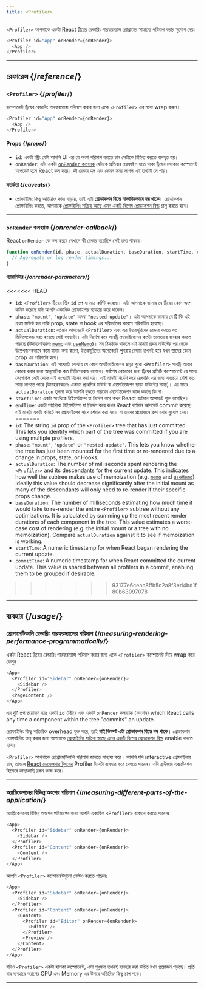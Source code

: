 ```yaml
---
title: <Profiler>
---
```


<Intro>

`<Profiler>` আপনাকে একটা React ট্রিয়ের রেন্ডারিং পারফরম্যান্স প্রোগ্রামের সাহায্যে পরিমাপ করার সুযোগ দেয়।

```js
<Profiler id="App" onRender={onRender}>
  <App />
</Profiler>
```

</Intro>

<InlineToc />

---

## রেফারেন্স {/*reference*/}

### `<Profiler>` {/*profiler*/}

কম্পোনেন্ট ট্রিয়ের রেন্ডারিং পারফরম্যান্স পরিমাপ করার জন্য একে `<Profiler>` এর মধ্যে wrap করুন।

```js
<Profiler id="App" onRender={onRender}>
  <App />
</Profiler>
```

#### Props {/*props*/}

* `id`: একটা স্ট্রিং যেটা আপনি UI এর যে অংশ পরিমাপ করতে চান সেটাকে চিহ্নিত করতে ব্যবহৃত হয়।
* `onRender`: এটা একটা [`onRender` কলব্যাক](#onrender-callback) যেটাকে প্রতিবার প্রোফাইল হতে থাকা ট্রিয়ের মধ্যকার কম্পোনেন্ট আপডেট হলে React কল করে। কী রেন্ডার হল এবং কেমন সময় লাগল এই তথ্যটা সে পায়।

#### সতর্কতা {/*caveats*/}

* প্রোফাইলিং কিছু অতিরিক্ত কাজ বাড়ায়, তাই এটা **প্রোডাকশন বিল্ডে স্বাভাবিকভাবে বন্ধ থাকে।** প্রোডাকশন প্রোফাইলিং করতে, আপনাকে [প্রোফাইলিং সক্রিয় আছে এমন একটি বিশেষ প্রোডাকশন বিল্ড](https://fb.me/react-profiling) চালু করতে হবে।

---

### `onRender` কলব্যাক {/*onrender-callback*/}

React `onRender` কে কল করবে যেখানে কী রেন্ডার হয়েছিল সেই তথ্য থাকবে।

```js
function onRender(id, phase, actualDuration, baseDuration, startTime, commitTime) {
  // Aggregate or log render timings...
}
```

#### প্যারামিটার {/*onrender-parameters*/}

<<<<<<< HEAD
* `id`: `<Profiler>` ট্রিয়ের স্ট্রিং `id` প্রপ যা মাত্র কমিট করেছে। এটা আপনাকে জানায় যে ট্রিয়ের কোন অংশ কমিট করেছে যদি আপনি একাধিক প্রোফাইলার ব্যবহার করে থাকেন।
* `phase`: `"mount"`, `"update"` অথবা `"nested-update"`। এটা আপনাকে জানায় যে ট্রি কি এই প্রথম মাউন্ট হল নাকি prop, state বা hook এর পরিবর্তনের কারণে পরিবর্তিত হয়েছে।
* `actualDuration`: বর্তমান আপডেটে `<Profiler>` এবং এর উত্তরসূরিদের রেন্ডার করতে যত মিলিসেকেন্ড খরচ হয়েছে সেই সংখ্যাটা। এটা নির্দেশ করে সাবট্রি মেমোইজেশন কতটা ভালভাবে ব্যবহার করতে পারছে (উদাহরণস্বরূপঃ [`memo`](/reference/react/memo) এবং [`useMemo`](/reference/react/useMemo))। সব ঠিকঠাক থাকলে এই মানটা প্রথম মাউন্টের পর থেকে উল্লেখজনকভাবে কমে যাবার কথা কারণ, উত্তরসূরিদের অনেকেরই পুনরায় রেন্ডার তখনই হবে যখন তাদের কোন prop এর পরিবর্তন হবে।
* `baseDuration`: এই সংখ্যাটা বোঝায় যে কোন অপটিমাইজেশন ছাড়া পুরো `<Profiler>` সাবট্রি আবার রেন্ডার করার জন্য আনুমানিক কত মিলিসেকেন্ড লাগবে। সর্বশেষ  রেন্ডারের জন্য ট্রিয়ের প্রতিটি কম্পোনেন্টে যে সময় লেগেছিল সেটা থেকে এই সংখ্যাটা হিসেব করা হয়। এই মানটা নির্দেশ করে রেন্ডারিং এর জন্য সবচেয়ে বেশি কত সময় লাগতে পারে (উদাহরণস্বরূপঃ একদম প্রাথমিক মাউন্ট বা মেমোইজেশন ছাড়া মাউন্টের সময়)। এর সাথে `actualDuration` তুলনা করে আপনি বুঝতে পারবেন  মেমোইজেশন কাজ করছে কি না।
* `startTime`: একটা সাংখ্যিক টাইমস্ট্যাম্প যা নির্দেশ করে কখন React বর্তমান আপডেট শুরু করেছিল।
* `endTime`: একটা সাংখ্যিক টাইমস্ট্যাম্প যা নির্দেশ করে কখন React বর্তমান আপডেট commit করেছে। এই মানটা একটা কমিটে সব প্রোফাইলের সাথে শেয়ার করা হয়। যা তাদের প্রয়োজনে গ্রুপ হবার সুযোগ দেয়।
=======
* `id`: The string `id` prop of the `<Profiler>` tree that has just committed. This lets you identify which part of the tree was committed if you are using multiple profilers.
* `phase`: `"mount"`, `"update"` or `"nested-update"`. This lets you know whether the tree has just been mounted for the first time or re-rendered due to a change in props, state, or Hooks.
* `actualDuration`: The number of milliseconds spent rendering the `<Profiler>` and its descendants for the current update. This indicates how well the subtree makes use of memoization (e.g. [`memo`](/reference/react/memo) and [`useMemo`](/reference/react/useMemo)). Ideally this value should decrease significantly after the initial mount as many of the descendants will only need to re-render if their specific props change.
* `baseDuration`: The number of milliseconds estimating how much time it would take to re-render the entire `<Profiler>` subtree without any optimizations. It is calculated by summing up the most recent render durations of each component in the tree. This value estimates a worst-case cost of rendering (e.g. the initial mount or a tree with no memoization). Compare `actualDuration` against it to see if memoization is working.
* `startTime`: A numeric timestamp for when React began rendering the current update.
* `commitTime`: A numeric timestamp for when React committed the current update. This value is shared between all profilers in a commit, enabling them to be grouped if desirable.
>>>>>>> 93177e6ceac8ffb5c2a8f3ed4bd1f80b63097078

---

## ব্যবহার {/*usage*/}

### প্রোগামেটিকালি রেন্ডারিং পারফরম্যান্সের পরিমাপ {/*measuring-rendering-performance-programmatically*/}

একটা React ট্রিয়ের রেন্ডারিং পারফরম্যান্স পরিমাপ করার জন্য একে `<Profiler>` কম্পোনেন্ট দিয়ে wrap করে ফেলুন।

```js {2,4}
<App>
  <Profiler id="Sidebar" onRender={onRender}>
    <Sidebar />
  </Profiler>
  <PageContent />
</App>
```

এর দুটি প্রপ প্রয়োজন হয়ঃ একটা `id` (স্ট্রিং) এবং একটি `onRender` কলব্যাক (ফাংশন) which React calls any time a component within the tree "commits" an update.

<Pitfall>

প্রোফাইলিং কিছু অতিরিক্ত overhead যুক্ত করে, তাই **বাই ডিফল্ট এটা প্রোডাকশন বিল্ডে বন্ধ থাকে।** প্রোডাকশন প্রোফাইলিং চালু করার জন্য আপনাকে [প্রোফাইলিং সক্রিয় আছে এমন একটি বিশেষ প্রোডাকশন বিল্ড](https://fb.me/react-profiling) enable করতে হবে।

</Pitfall>

<Note>

`<Profiler>` আপনাকে প্রোগ্রামেটিকালি পরিমাপ জানতে সাহায্য করে। আপনি যদি interactive প্রোফাইলার চান, তাহলে [React ডেভেলপার টুলসের](/learn/react-developer-tools) Profiler ট্যাবটা ব্যবহার করে দেখতে পারেন। এটা ব্রাউজার এক্সটেনশন হিসেবে কাছাকাছি রকম কাজ করে।

</Note>

---

### অ্যাপ্লিকেশনের বিভিন্ন অংশের পরিমাপ {/*measuring-different-parts-of-the-application*/}

অ্যাপ্লিকেশনের বিভিন্ন অংশের পরিমাপের জন্য আপনি একাধিক `<Profiler>` ব্যবহার করতে পারেনঃ

```js {5,7}
<App>
  <Profiler id="Sidebar" onRender={onRender}>
    <Sidebar />
  </Profiler>
  <Profiler id="Content" onRender={onRender}>
    <Content />
  </Profiler>
</App>
```

আপনি `<Profiler>` কম্পোনেন্টগুলো নেস্টও করতে পারেনঃ

```js {5,7,9,12}
<App>
  <Profiler id="Sidebar" onRender={onRender}>
    <Sidebar />
  </Profiler>
  <Profiler id="Content" onRender={onRender}>
    <Content>
      <Profiler id="Editor" onRender={onRender}>
        <Editor />
      </Profiler>
      <Preview />
    </Content>
  </Profiler>
</App>
```

যদিও `<Profiler>` একটা হালকা কম্পোনেন্ট, এটা শুধুমাত্র তখনই ব্যবহার করা উচিত যখন প্রয়োজন পড়ছে। প্রতি বার ব্যবহারে অ্যাপের CPU এবং Memory এর উপরে অতিরিক্ত কিছু চাপ পড়ে।

---

